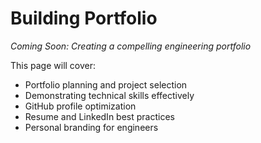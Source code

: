 # Building Portfolio

*Coming Soon: Creating a compelling engineering portfolio*

This page will cover:
- Portfolio planning and project selection
- Demonstrating technical skills effectively
- GitHub profile optimization
- Resume and LinkedIn best practices
- Personal branding for engineers